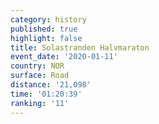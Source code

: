 ```yaml
---
category: history
published: true
highlight: false
title: Solastranden Halvmaraton
event_date: '2020-01-11'
country: NOR
surface: Road
distance: '21,098'
time: '01:20:39'
ranking: '11'
---
```

